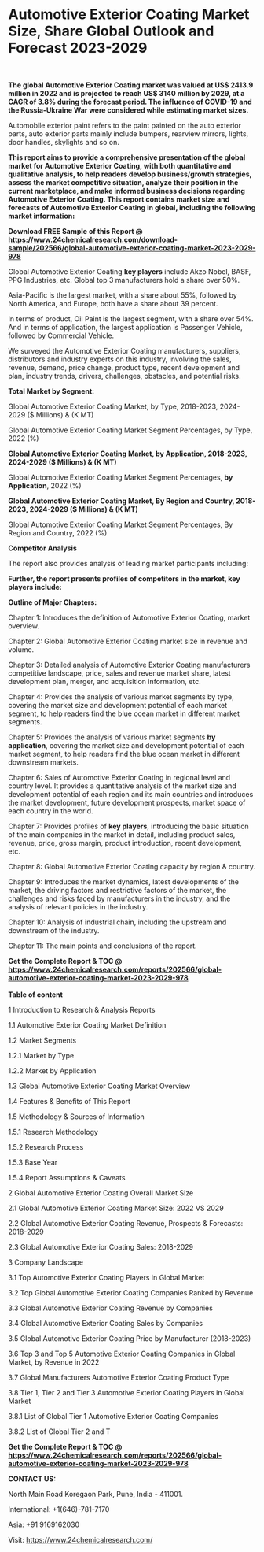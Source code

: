 <h1>Automotive Exterior Coating Market Size, Share Global Outlook and Forecast 2023-2029</h1><br/><p><strong>The global Automotive Exterior Coating market was valued at US$ 2413.9 million in 2022 and is projected to reach US$ 3140 million by 2029, at a <strong>CAGR</strong> of 3.8% during the forecast period. The influence of COVID-19 and the Russia-Ukraine War were considered while estimating market sizes.</strong></p><p>Automobile exterior paint refers to the paint painted on the auto exterior parts, auto exterior parts mainly include bumpers, rearview mirrors, lights, door handles, skylights and so on.</p><p><strong>This report aims to provide a comprehensive presentation of the global market for Automotive Exterior Coating, with both quantitative and qualitative analysis, to help readers develop business/growth strategies, assess the market competitive situation, analyze their position in the current marketplace, and make informed business decisions regarding Automotive Exterior Coating. This report contains market size and forecasts of Automotive Exterior Coating in global, including the following market information:</strong></p><div><b>Download FREE Sample of this Report @ <a href="https://www.24chemicalresearch.com/download-sample/202566/global-automotive-exterior-coating-market-2023-2029-978">https://www.24chemicalresearch.com/download-sample/202566/global-automotive-exterior-coating-market-2023-2029-978</a></b></div><p>Global Automotive Exterior Coating <strong>key players</strong> include Akzo Nobel, BASF, PPG Industries, etc. Global top 3 manufacturers hold a share over 50%.</p><p>Asia-Pacific is the largest market, with a share about 55%, followed by North America, and Europe, both have a share about 39 percent.</p><p>In terms of product, Oil Paint is the largest segment, with a share over 54%. And in terms of application, the largest application is Passenger Vehicle, followed by Commercial Vehicle.</p><p>We surveyed the Automotive Exterior Coating manufacturers, suppliers, distributors and industry experts on this industry, involving the sales, revenue, demand, price change, product type, recent development and plan, industry trends, drivers, challenges, obstacles, and potential risks.</p><p><strong>Total Market by Segment:</strong></p><p>Global Automotive Exterior Coating Market, by Type, 2018-2023, 2024-2029 ($ Millions) & (K MT)</p><p>Global Automotive Exterior Coating Market Segment Percentages, by Type, 2022 (%)</p><p><strong>Global Automotive Exterior Coating Market, <strong>by Application</strong>, 2018-2023, 2024-2029 ($ Millions) & (K MT)</strong></p><p>Global Automotive Exterior Coating Market Segment Percentages, <strong>by Application</strong>, 2022 (%)</p><p><strong>Global Automotive Exterior Coating Market, By Region and Country, 2018-2023, 2024-2029 ($ Millions) & (K MT)</strong></p><p>Global Automotive Exterior Coating Market Segment Percentages, By Region and Country, 2022 (%)</p><p><strong>Competitor Analysis</strong></p><p>The report also provides analysis of leading market participants including:</p><p><strong>Further, the report presents profiles of competitors in the market, <strong>key players</strong> include:</strong></p><p><strong>Outline of Major Chapters:</strong></p><p>Chapter 1: Introduces the definition of Automotive Exterior Coating, market overview.</p><p>Chapter 2: Global Automotive Exterior Coating market size in revenue and volume.</p><p>Chapter 3: Detailed analysis of Automotive Exterior Coating manufacturers competitive landscape, price, sales and revenue market share, latest development plan, merger, and acquisition information, etc.</p><p>Chapter 4: Provides the analysis of various market segments by type, covering the market size and development potential of each market segment, to help readers find the blue ocean market in different market segments.</p><p>Chapter 5: Provides the analysis of various market segments <strong>by application</strong>, covering the market size and development potential of each market segment, to help readers find the blue ocean market in different downstream markets.</p><p>Chapter 6: Sales of Automotive Exterior Coating in regional level and country level. It provides a quantitative analysis of the market size and development potential of each region and its main countries and introduces the market development, future development prospects, market space of each country in the world.</p><p>Chapter 7: Provides profiles of <strong>key players</strong>, introducing the basic situation of the main companies in the market in detail, including product sales, revenue, price, gross margin, product introduction, recent development, etc.</p><p>Chapter 8: Global Automotive Exterior Coating capacity by region & country.</p><p>Chapter 9: Introduces the market dynamics, latest developments of the market, the driving factors and restrictive factors of the market, the challenges and risks faced by manufacturers in the industry, and the analysis of relevant policies in the industry.</p><p>Chapter 10: Analysis of industrial chain, including the upstream and downstream of the industry.</p><p>Chapter 11: The main points and conclusions of the report.</p><div><b>Get the Complete Report & TOC @ <a href="https://www.24chemicalresearch.com/reports/202566/global-automotive-exterior-coating-market-2023-2029-978">https://www.24chemicalresearch.com/reports/202566/global-automotive-exterior-coating-market-2023-2029-978</a></b></div><br><b>Table of content</b><p>1 Introduction to Research & Analysis Reports<br />
 
  1.1 Automotive Exterior Coating Market Definition<br />
 
  1.2 Market Segments<br />
 
  1.2.1 Market by Type<br />
 
  1.2.2 Market by Application<br />
 
  1.3 Global Automotive Exterior Coating Market Overview<br />
 
  1.4 Features & Benefits of This Report<br />
 
  1.5 Methodology & Sources of Information<br />
 
  1.5.1 Research Methodology<br />
 
  1.5.2 Research Process<br />
 
  1.5.3 Base Year<br />
 
  1.5.4 Report Assumptions & Caveats<br />
 
 2 Global Automotive Exterior Coating Overall Market Size<br />
 
  2.1 Global Automotive Exterior Coating Market Size: 2022 VS 2029<br />
 
  2.2 Global Automotive Exterior Coating Revenue, Prospects & Forecasts: 2018-2029<br />
 
  2.3 Global Automotive Exterior Coating Sales: 2018-2029<br />
 
 3 Company Landscape<br />
 
  3.1 Top Automotive Exterior Coating Players in Global Market<br />
 
  3.2 Top Global Automotive Exterior Coating Companies Ranked by Revenue<br />
 
  3.3 Global Automotive Exterior Coating Revenue by Companies<br />
 
  3.4 Global Automotive Exterior Coating Sales by Companies<br />
 
  3.5 Global Automotive Exterior Coating Price by Manufacturer (2018-2023)<br />
 
  3.6 Top 3 and Top 5 Automotive Exterior Coating Companies in Global Market, by Revenue in 2022<br />
 
  3.7 Global Manufacturers Automotive Exterior Coating Product Type<br />
 
  3.8 Tier 1, Tier 2 and Tier 3 Automotive Exterior Coating Players in Global Market<br />
 
  3.8.1 List of Global Tier 1 Automotive Exterior Coating Companies<br />
 
  3.8.2 List of Global Tier 2 and T<br><div><b>Get the Complete Report & TOC @ <a href="https://www.24chemicalresearch.com/reports/202566/global-automotive-exterior-coating-market-2023-2029-978">https://www.24chemicalresearch.com/reports/202566/global-automotive-exterior-coating-market-2023-2029-978</a></b></div></p>
 
 <b>CONTACT US:</b><br>
 
 North Main Road Koregaon Park, Pune, India - 411001.<br/>
 
 International: +1(646)-781-7170<br/>
 
 Asia: +91 9169162030<br/>
 
 Visit: <a href="https://www.24chemicalresearch.com/">https://www.24chemicalresearch.com/</a>
 
 <br>
